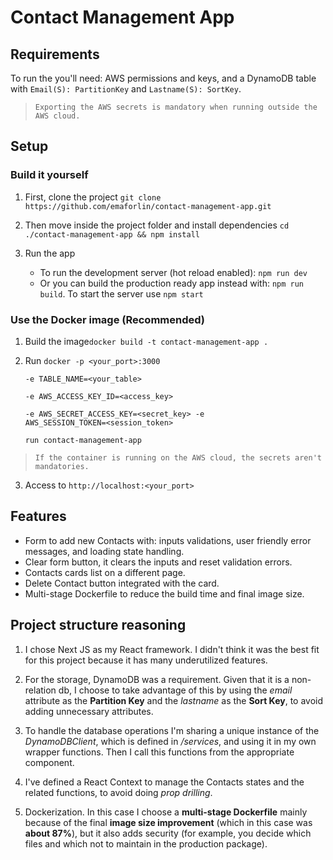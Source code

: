 # Contact Management App

## Requirements

To run the you'll need: AWS permissions and keys, and a DynamoDB table with `Email(S): PartitionKey` and `Lastname(S): SortKey`.

>     Exporting the AWS secrets is mandatory when running outside the AWS cloud.

## Setup

### Build it yourself

1. First, clone the project `git clone https://github.com/emaforlin/contact-management-app.git`

2. Then move inside the project folder and install dependencies `cd ./contact-management-app && npm install`

3. Run the app 
    * To run the development server (hot reload enabled): `npm run dev`
    * Or you can build the production ready app instead with: `npm run build`. To start the server use `npm start`

### Use the Docker image (Recommended)

1. Build the image`docker build -t contact-management-app .`

2. Run <code>docker -p <your_port>:3000 \
  -e TABLE_NAME=<your_table> \
  -e AWS_ACCESS_KEY_ID=<access_key> \
  -e AWS_SECRET_ACCESS_KEY=<secret_key> 
  -e AWS_SESSION_TOKEN=<session_token> \
  run contact-management-app</code>
 
>     If the container is running on the AWS cloud, the secrets aren't mandatories.

3. Access to `http://localhost:<your_port>`



## Features

* Form to add new Contacts with: inputs validations, user friendly error messages, and loading state handling.
* Clear form button, it clears the inputs and reset validation errors.
* Contacts cards list on a different page.
* Delete Contact button integrated with the card.
* Multi-stage Dockerfile to reduce the build time and final image size.

## Project structure reasoning

1. I chose Next JS as my React framework. I didn't think it was the best fit for this project because it has many underutilized features.

2. For the storage, DynamoDB was a requirement. Given that it is a non-relation db, I choose to take advantage of this by using the *email* attribute as the __Partition Key__ and the  *lastname* as the __Sort Key__, to avoid adding unnecessary attributes.

3. To handle the database operations I'm sharing a unique instance of the *DynamoDBClient*, which is defined in */services*, and using it in my own wrapper functions. Then I call this functions from the appropriate component.

4. I've defined a React Context to manage the Contacts states and the related functions, to avoid doing *prop drilling*.

5. Dockerization. In this case I choose a __multi-stage Dockerfile__ mainly because of the final __image size improvement__ (which in this case was __about 87%__), but it also adds security (for example, you decide which files and which not to maintain in the production package).